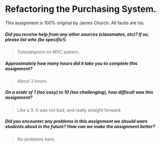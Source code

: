 # Refactoring the Purchasing System.

This assignment is 100% original by James Church. All faults are his.

##### Did you receive help from any other sources (classmates, etc)? If so, please list who (be specific!). #####
> Tutorialspoint on MVC pattern.


##### Approximately how many hours did it take you to complete this assignment? #####
> About 3 hours.


##### On a scale of 1 (too easy) to 10 (too challenging), how difficult was this assignment? #####
> Like a 3. It was not bad, and really straight forward.


##### Did you encounter any problems in this assignment we should warn students about in the future? How can we make the assignment better? #####
> No problems here.
